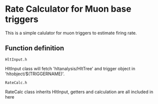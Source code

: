 # Rate Calculator for Muon base triggers

This is a simple calulator for muon triggers to estimate firing rate.

## Function definition


```
HltInput.h
```
HltInput class will fetch 'hltanalysis/HltTree' and trigger object in 'hltobject/$(TRIGGERNAME)'.

```
RateCalc.h
```
RateCalc class inherits HltInput, getters and calculation are all included in here
